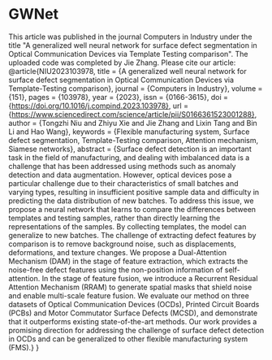# GWNet
This article was published in the journal Computers in Industry under the title "A generalized well neural network for surface defect segmentation in Optical Communication Devices via Template Testing comparison". The uploaded code was completed by Jie Zhang.
Please cite our article:
@article{NIU2023103978,
title = {A generalized well neural network for surface defect segmentation in Optical Communication Devices via Template-Testing comparison},
journal = {Computers in Industry},
volume = {151},
pages = {103978},
year = {2023},
issn = {0166-3615},
doi = {https://doi.org/10.1016/j.compind.2023.103978},
url = {https://www.sciencedirect.com/science/article/pii/S0166361523001288},
author = {Tongzhi Niu and Zhiyu Xie and Jie Zhang and Lixin Tang and Bin Li and Hao Wang},
keywords = {Flexible manufacturing system, Surface defect segmentation, Template-Testing comparison, Attention mechanism, Siamese networks},
abstract = {Surface defect detection is an important task in the field of manufacturing, and dealing with imbalanced data is a challenge that has been addressed using methods such as anomaly detection and data augmentation. However, optical devices pose a particular challenge due to their characteristics of small batches and varying types, resulting in insufficient positive sample data and difficulty in predicting the data distribution of new batches. To address this issue, we propose a neural network that learns to compare the differences between templates and testing samples, rather than directly learning the representations of the samples. By collecting templates, the model can generalize to new batches. The challenge of extracting defect features by comparison is to remove background noise, such as displacements, deformations, and texture changes. We propose a Dual-Attention Mechanism (DAM) in the stage of feature extraction, which extracts the noise-free defect features using the non-position information of self-attention. In the stage of feature fusion, we introduce a Recurrent Residual Attention Mechanism (RRAM) to generate spatial masks that shield noise and enable multi-scale feature fusion. We evaluate our method on three datasets of Optical Communication Devices (OCDs), Printed Circuit Boards (PCBs) and Motor Commutator Surface Defects (MCSD), and demonstrate that it outperforms existing state-of-the-art methods. Our work provides a promising direction for addressing the challenge of surface defect detection in OCDs and can be generalized to other flexible manufacturing system (FMS).}
}
